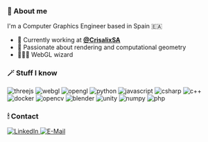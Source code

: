 
### 🔮 About me

I'm a Computer Graphics Engineer based in Spain 🇪🇦

- 🔭 Currently working at **[@CrisalixSA](https://github.com/CrisalixSA)**
- 🌱 Passionate about rendering and computational geometry 
- 🧙🏻‍♂️ WebGL wizard

### 🪄 Stuff I know

![threejs](https://img.shields.io/badge/ThreeJs-black?style=for-the-badge&logo=three.js&logoColor=white)
![webgl](https://img.shields.io/badge/WebGL-990000?style=for-the-badge&logo=webgl&logoColor=white)
![opengl](https://img.shields.io/badge/OpenGL-5586A4?style=for-the-badge&logo=opengl&logoColor=white)
![python](https://img.shields.io/badge/Python-FFD43B?style=for-the-badge&logo=python&logoColor=blue)
![javascript](https://img.shields.io/badge/JavaScript-323330?style=for-the-badge&logo=javascript&logoColor=F7DF1E)
![csharp](https://img.shields.io/badge/C%23-239120?style=for-the-badge&logo=c-sharp&logoColor=white)
![c++](https://img.shields.io/badge/C%2B%2B-00599C?style=for-the-badge&logo=c%2B%2B&logoColor=white)
![docker](https://img.shields.io/badge/Docker-2CA5E0?style=for-the-badge&logo=docker&logoColor=white)
![opencv](https://img.shields.io/badge/OpenCV-27338e?style=for-the-badge&logo=OpenCV&logoColor=white)
![blender](https://img.shields.io/badge/blender-%23F5792A.svg?style=for-the-badge&logo=blender&logoColor=white)
![unity](https://img.shields.io/badge/Unity-100000?style=for-the-badge&logo=unity&logoColor=white)
![numpy](https://img.shields.io/badge/Numpy-013243?style=for-the-badge&logo=numpy&logoColor=white)
![php](https://img.shields.io/badge/PHP-777BB4?style=for-the-badge&logo=php&logoColor=white)

### 🕯 Contact

<a href="https://www.linkedin.com/in/vldg/">
    <img src="https://img.shields.io/badge/LinkedIn-blue?style=for-the-badge&logo=linkedin&logoColor=white" alt="LinkedIn"/>
</a>
<a href="mailto:43933891+mvgician@users.noreply.github.com">
    <img src="https://img.shields.io/badge/EMail-8B89CC?style=for-the-badge&logo=gmail&logoColor=white" alt="E-Mail"/>
</a>

